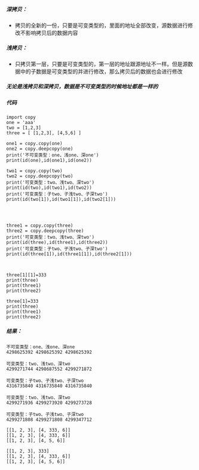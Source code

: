 ##### 深拷贝：

- 拷贝的全新的一份，只要是可变类型的，里面的地址全部改变，源数据进行修改不影响拷贝后的数据内容

##### 浅拷贝：

- 只拷贝第一层，只要是可变类型的，第一层的地址跟源地址不一样。但是源数据中的子数据是可变类型的并进行修改，那么拷贝后的数据也会进行修改

##### 无论是浅拷贝和深拷贝，数据是不可变类型的时候地址都是一样的

##### 代码

```
import copy
one = 'aaa'
two = [1,2,3]
three = [ [1,2,3], [4,5,6] ]

one1 = copy.copy(one)
one2 = copy.deepcopy(one)
print('不可变类型：one、浅one、深one')
print(id(one),id(one1),id(one2))

two1 = copy.copy(two)
two2 = copy.deepcopy(two)
print('可变类型：two、浅two、深two')
print(id(two),id(two1),id(two2))
print('可变类型：子two、子浅two、子深two')
print(id(two[1]),id(two1[1]),id(two2[1]))            




three1 = copy.copy(three)
three2 = copy.deepcopy(three)
print('可变类型：two、浅two、深two')
print(id(three),id(three1),id(three2))
print('可变类型：子two、子浅two、子深two')
print(id(three[1]),id(three1[1]),id(three2[1]))  

 

three[1][1]=333
print(three)
print(three1)
print(three2)

three[1]=333
print(three)
print(three1)
print(three2) 
```

##### 结果：

```
不可变类型：one、浅one、深one
4298625392 4298625392 4298625392

可变类型：two、浅two、深two
4299271744 4298687552 4299271872

可变类型：子two、子浅two、子深two
4316735840 4316735840 4316735840

可变类型：two、浅two、深two
4299271936 4299273920 4299273728

可变类型：子two、子浅two、子深two
4299271808 4299271808 4299347712

[[1, 2, 3], [4, 333, 6]]
[[1, 2, 3], [4, 333, 6]]
[[1, 2, 3], [4, 5, 6]]

[[1, 2, 3], 333]
[[1, 2, 3], [4, 333, 6]]
[[1, 2, 3], [4, 5, 6]]
```

